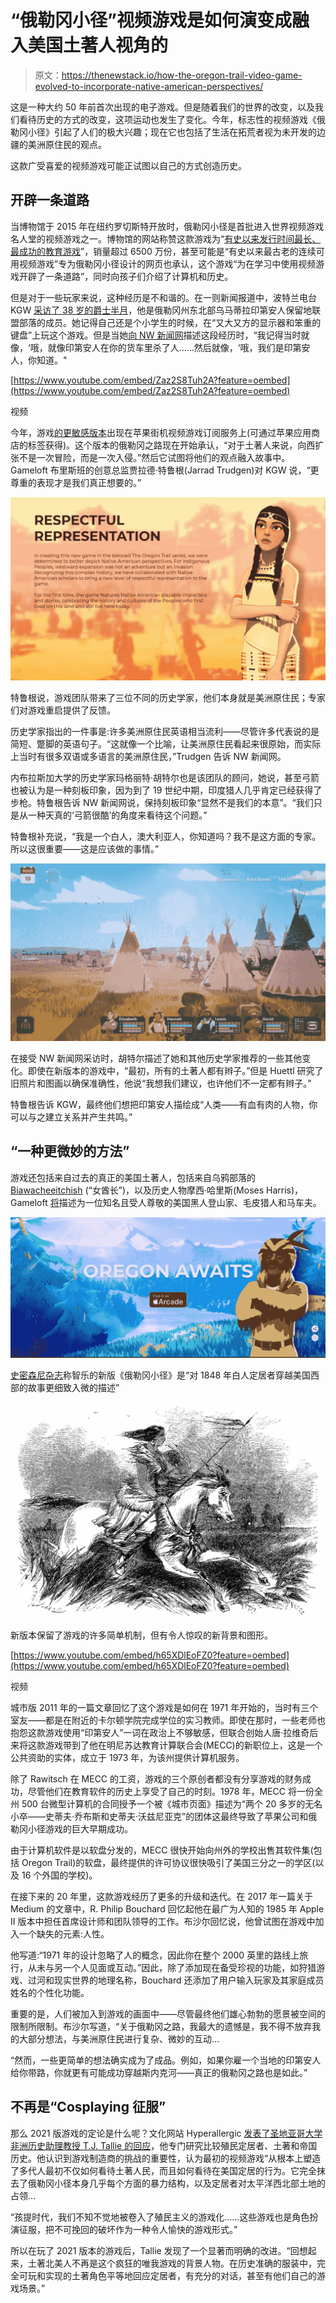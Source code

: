 # “俄勒冈小径”视频游戏是如何演变成融入美国土著人视角的

> 原文：<https://thenewstack.io/how-the-oregon-trail-video-game-evolved-to-incorporate-native-american-perspectives/>

这是一种大约 50 年前首次出现的电子游戏。但是随着我们的世界的改变，以及我们看待历史的方式的改变，这项运动也发生了变化。今年，标志性的视频游戏《俄勒冈小径》引起了人们的极大兴趣；现在它也包括了生活在拓荒者视为未开发的边疆的美洲原住民的观点。

这款广受喜爱的视频游戏可能正试图以自己的方式创造历史。

## 开辟一条道路

当博物馆于 2015 年在纽约罗切斯特开放时，俄勒冈小径是首批进入世界视频游戏名人堂的视频游戏之一。博物馆的网站称赞这款游戏为“[有史以来发行时间最长、最成功的教育游戏](https://www.worldvideogamehalloffame.org/games/oregon-trail)”，销量超过 6500 万份，甚至可能是“有史以来最古老的连续可用视频游戏”专为俄勒冈小径设计的网页也承认，这个游戏“为在学习中使用视频游戏开辟了一条道路”，同时向孩子们介绍了计算机和历史。

但是对于一些玩家来说，这种经历是不和谐的。在一则新闻报道中，波特兰电台 KGW [采访了 38 岁的爵士半月](https://www.youtube.com/watch?v=Zaz2S8Tuh2A)，他是俄勒冈州东北部乌马蒂拉印第安人保留地联盟部落的成员。她记得自己还是个小学生的时候，在“又大又方的显示器和笨重的键盘”上玩这个游戏。但是当她[向 NW 新闻网](https://www.kcrw.com/news/shows/all-things-considered/npr-story/996007048)描述这段经历时，“我记得当时就像，‘哦，就像印第安人在你的货车里杀了人……然后就像，‘哦，我们是印第安人，你知道。"

[https://www.youtube.com/embed/Zaz2S8Tuh2A?feature=oembed](https://www.youtube.com/embed/Zaz2S8Tuh2A?feature=oembed)

视频

今年，游戏[的更敏感版本](https://www.gameloft.com/game/theoregontrail)出现在苹果街机视频游戏订阅服务上(可通过苹果应用商店的标签获得)。这个版本的俄勒冈之路现在开始承认，“对于土著人来说，向西扩张不是一次冒险，而是一次入侵。”然后它试图将他们的观点融入故事中。Gameloft 布里斯班的创意总监贾拉德·特鲁根(Jarrad Trudgen)对 KGW 说，“更尊重的表现才是我们真正想要的。”

![Screenshot from new Oregon Trail game official web page (Respectful Representation)](img/60a9f3844a24d551a3362547a62a8694.png)

特鲁根说，游戏团队带来了三位不同的历史学家，他们本身就是美洲原住民；专家们对游戏重启提供了反馈。

历史学家指出的一件事是:许多美洲原住民英语相当流利——尽管许多代表说的是简短、蹩脚的英语句子。“这就像一个比喻，让美洲原住民看起来很原始，而实际上当时有很多双语或多语言的美洲原住民，”Trudgen 告诉 NW 新闻网。

内布拉斯加大学的历史学家玛格丽特·胡特尔也是该团队的顾问，她说，甚至弓箭也被认为是一种刻板印象，因为到了 19 世纪中期，印度猎人几乎肯定已经获得了步枪。特鲁根告诉 NW 新闻网说，保持刻板印象“显然不是我们的本意”。“我们只是从一种天真的‘弓箭很酷’的角度来看待这个问题。”

特鲁根补充说，“我是一个白人，澳大利亚人，你知道吗？我不是这方面的专家。所以这很重要——这是应该做的事情。”

![Screenshot from 2021 Oregon Trail trailer](img/619d8ffb317495e06536f03e18f57f44.png)

在接受 NW 新闻网采访时，胡特尔描述了她和其他历史学家推荐的一些其他变化。即使在新版本的游戏中，“最初，所有的土著人都有辫子。”但是 Huettl 研究了旧照片和图画以确保准确性，他说“我想我们建议，也许他们不一定都有辫子。”

特鲁根告诉 KGW，最终他们想把印第安人描绘成“人类——有血有肉的人物，你可以与之建立关系并产生共鸣。”

## “一种更微妙的方法”

游戏还包括来自过去的真正的美国土著人，包括来自乌鸦部落的 [Biawacheeitchish](https://en.wikipedia.org/wiki/Woman_Chief) (“女酋长”)，以及历史人物摩西·哈里斯(Moses Harris)，Gameloft [将](https://m.facebook.com/story.php?story_fbid=10165218733200506&substory_index=0&id=216238295505)描述为一位知名且受人尊敬的美国黑人登山家、毛皮猎人和马车夫。

![Screenshot from new Oregon Trail game official web page (Oregon awaits)](img/5bede108730dc54b1e12fd469482c7bf.png)

[史密森尼杂志](https://www.smithsonianmag.com/smart-news/new-oregon-trail-game-features-playable-native-american-characters-180977744/)称智乐的新版《俄勒冈小径》是“对 1848 年白人定居者穿越美国西部的故事更细致入微的描述”

![Biawacheeitchish (possibly idealized, via Wikipedia)](img/13ce8dd9a89b3187ae4b83fd07b0d3fd.png)

新版本保留了游戏的许多简单机制，但有令人惊叹的新背景和图形。

[https://www.youtube.com/embed/h65XDlEoFZ0?feature=oembed](https://www.youtube.com/embed/h65XDlEoFZ0?feature=oembed)

视频

城市版 2011 年的一篇文章回忆了这个游戏是如何在 1971 年开始的，当时有三个室友——都是在附近的卡尔顿学院完成学位的实习教师。即使在那时，一些老师也抱怨这款游戏使用“印第安人”一词在政治上不够敏感，但联合创始人唐·拉维奇后来将这款游戏带到了他在明尼苏达教育计算联合会(MECC)的新职位上，这是一个公共资助的实体，成立于 1973 年，为该州提供计算机服务。

除了 Rawitsch 在 MECC 的工资，游戏的三个原创者都没有分享游戏的财务成功，尽管他们在教育软件的历史上享受了自己的时刻。1978 年，MECC 将一份全州 500 台微型计算机的合同授予一个被《城市页面》描述为“两个 20 多岁的无名小卒——史蒂夫·乔布斯和史蒂夫·沃兹尼亚克”的团体这最终导致了苹果公司和俄勒冈小径游戏的巨大早期成功。

由于计算机软件是以软盘分发的，MECC 很快开始向州外的学校出售其软件集(包括 Oregon Trail)的软盘，最终提供的许可协议很快吸引了美国三分之一的学区(以及 16 个外国的学校)。

在接下来的 20 年里，这款游戏经历了更多的升级和迭代。在 2017 年一篇关于 Medium 的文章中，R. Philip Bouchard 回忆起他在最广为人知的 1985 年 Apple II 版本中担任首席设计师和团队领导的工作。布沙尔回忆说，他曾试图在游戏中加入一个缺失的元素:人性。

他写道:“1971 年的设计忽略了人的概念，因此你在整个 2000 英里的路线上旅行，从未与另一个人见面或互动。”因此，除了添加现在备受珍视的功能，如狩猎游戏、过河和现实世界的地理名称，Bouchard 还添加了用户输入玩家及其家庭成员姓名的个性化功能。

重要的是，人们被加入到游戏的画面中——尽管最终他们雄心勃勃的愿景被空间的限制所限制。布沙尔写道，“关于俄勒冈之路，我最大的遗憾是，我不得不放弃我的大部分想法，与美洲原住民进行复杂、微妙的互动…

“然而，一些更简单的想法确实成为了成品。例如，如果你雇一个当地的印第安人给你带路，你就更有可能成功穿越斯内克河——真正的俄勒冈之路也是如此。”

## 不再是“Cosplaying 征服”

那么 2021 版游戏的定论是什么呢？文化网站 Hyperallergic [发表了圣地亚哥大学非洲历史助理教授 T.J. Tallie 的回应](https://hyperallergic.com/645727/on-nostalgia-and-colonialism-on-the-new-oregon-trail/)，他专门研究比较殖民定居者、土著和帝国历史。他认识到游戏制造商的挑战的重要性，认为最初的视频游戏“从根本上塑造了多代人最初不仅如何看待土著人民，而且如何看待在美国定居的行为。它完全抹去了俄勒冈小径本身几乎每个方面的暴力结构，以及定居者对太平洋西北部土地的占领…

“孩提时代，我们不知不觉地被卷入了殖民主义的游戏化……这些游戏也是角色扮演征服，把不可挽回的破坏作为一种令人愉快的游戏形式。”

所以在玩了 2021 版本的游戏后，Tallie 发现了一个显著而明确的改进。“回想起来，土著北美人不再是这个疯狂的唯我游戏的背景人物。在历史准确的服装中，完全可玩和实现的土著角色平等地回应定居者，有充分的对话，甚至有他们自己的游戏场景。”

<svg xmlns:xlink="http://www.w3.org/1999/xlink" viewBox="0 0 68 31" version="1.1"><title>Group</title> <desc>Created with Sketch.</desc></svg>